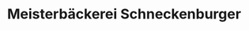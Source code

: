 ---
title: "Meisterbäckerei Schneckenburger"
url: /villingen-schwenningen/meisterbaeckerei-schneckenburger-am-krebsgraben/
shop: Bäckerei
---